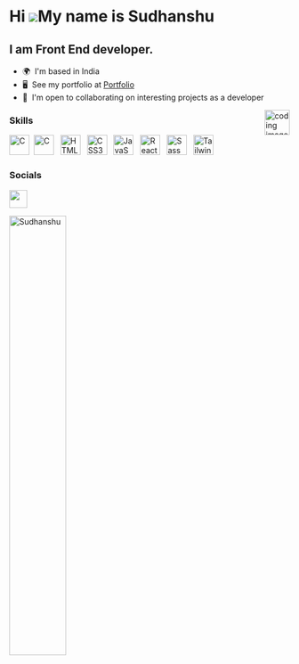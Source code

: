 Hi ![](https://user-images.githubusercontent.com/18350557/176309783-0785949b-9127-417c-8b55-ab5a4333674e.gif)My name is Sudhanshu
========================================================================================================================================

I am Front End developer.
--------------------------

*   🌍  I'm based in India
*   🖥️  See my portfolio at <a target="_blank" rel="noreferrer" href=''>Portfolio</a>
*   🤝  I'm open to collaborating on interesting projects as a developer


<img align="right" alt="coding image" width="45" height="45" src="https://raw.githubusercontent.com/TheDudeThatCode/TheDudeThatCode/master/Assets/Developer.gif">

### Skills

<p align="left">
 
 <a href="https://isocpp.org/" target="_blank" rel="noreferrer"><img src="https://upload.wikimedia.org/wikipedia/commons/1/18/ISO_C%2B%2B_Logo.svg" width="36" height="36" alt="C" /></a> &nbsp;<a href="https://en.wikipedia.org/wiki/C_(programming_language)" target="_blank" rel="noreferrer"><img src="https://upload.wikimedia.org/wikipedia/commons/1/18/C_Programming_Language.svg" width="36" height="36" alt="C" /></a> &nbsp;
<a href="https://developer.mozilla.org/en-US/docs/Glossary/HTML5" target="_blank" rel="noreferrer"><img src="https://raw.githubusercontent.com/danielcranney/readme-generator/main/public/icons/skills/html5-colored.svg" width="36" height="36" alt="HTML5" /></a> &nbsp;
<a href="https://www.w3.org/TR/CSS/#css" target="_blank" rel="noreferrer"><img src="https://raw.githubusercontent.com/danielcranney/readme-generator/main/public/icons/skills/css3-colored.svg" width="36" height="36" alt="CSS3" /></a> &nbsp;
 <a href="https://developer.mozilla.org/en-US/docs/Web/JavaScript" target="_blank" rel="noreferrer"><img src="https://raw.githubusercontent.com/danielcranney/readme-generator/main/public/icons/skills/javascript-colored.svg" width="36" height="36" alt="JavaScript" /></a> &nbsp;
<a href="https://reactjs.org/" target="_blank" rel="noreferrer"><img src="https://raw.githubusercontent.com/danielcranney/readme-generator/main/public/icons/skills/react-colored.svg" width="36" height="36" alt="React" /></a> &nbsp; <a href="https://sass-lang.com/" target="_blank" rel="noreferrer"><img src="https://raw.githubusercontent.com/danielcranney/readme-generator/main/public/icons/skills/sass-colored.svg" width="36" height="36" alt="Sass" /></a> &nbsp; <a href="https://tailwindcss.com/" target="_blank" rel="noreferrer"><img src="https://raw.githubusercontent.com/danielcranney/readme-generator/main/public/icons/skills/tailwindcss-colored.svg" width="36" height="36" alt="TailwindCSS" /></a> &nbsp;
 

### Socials

<p align="left"> <a href="https://www.linkedin.com/" target="_blank" rel="noreferrer"><img src="https://raw.githubusercontent.com/danielcranney/readme-generator/main/public/icons/socials/linkedin.svg" width="32" height="32" /></a> </p>


<p><img align="left" style="width:45%" src="https://github-readme-stats.vercel.app/api/top-langs?username=sudhanshuDongre24&show_icons=true&locale=en&layout=compact" alt="Sudhanshu" /></p>
